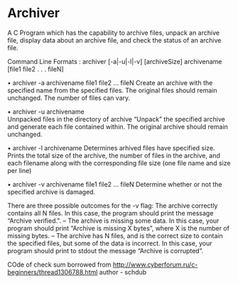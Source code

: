 # Archiver
A C Program which has the capability to archive files, 
unpack an archive file, display data about an archive file, 
and check the status of an archive file.

Command Line Formats : archiver [-a|-u|-l|-v] [archiveSize] archivename [file1 file2 . . . fileN]

• archiver -a archivename file1 file2 ... fileN
Create an archive with the specified 
name from the specified files. The original files should remain unchanged.
The number of files can vary.

• archiver -u archivename  
Unnpacked files in the directory of archive
“Unpack” the specified archive and generate each file contained
within. The original archive should remain unchanged.

• archiver -l archivename
Determines arhived files have specified size.
Prints the total size of the archive, the number of files in the archive, 
and each filename along with the corresponding file size (one file name and size per line)

• archiver -v archivename file1 file2 ... fileN 
Determine whether or not the specified archive is damaged. 

There are three possible outcomes for the -v flag:
The archive correctly contains all N files. In this case, the program should print the
message “Archive verified.".
– The archive is missing some data. In this case, your program should print “Archive is
missing X bytes”, where X is the number of missing bytes.
– The archive has N files, and is the correct size to contain the specified files, but some
of the data is incorrect. In this case, your program should print to stdout the message
“Archive is corrupted”.

COde of check sum borrowed from http://www.cyberforum.ru/c-beginners/thread1306788.html author - schdub
